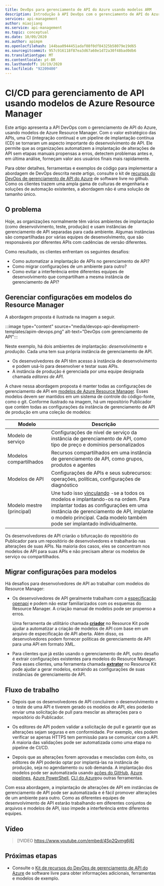 ```yaml
---
title: DevOps para gerenciamento de API do Azure usando modelos ARM
description: Introdução à API DevOps com o gerenciamento de API do Azure, usando modelos de Azure Resource Manager para gerenciar implantações de API em um pipeline de CI/CD
services: api-management
author: miaojiang
ms.service: api-management
ms.topic: conceptual
ms.date: 10/09/2020
ms.author: apimpm
ms.openlocfilehash: 144baa0944451adaf08f0df84325b58079e19d65
ms.sourcegitcommit: 957c916118f87ea3d67a60e1d72a30f48bad0db6
ms.translationtype: MT
ms.contentlocale: pt-BR
ms.lasthandoff: 10/19/2020
ms.locfileid: "92209400"
---
```

# <a name="cicd-for-api-management-using-azure-resource-manager-templates"></a>CI/CD para gerenciamento de API usando modelos de Azure Resource Manager

Este artigo apresenta a API DevOps com o gerenciamento de API do Azure, usando modelos de Azure Resource Manager. Com o valor estratégico das APIs, uma CI (integração contínua) e um pipeline de implantação contínua (CD) se tornaram um aspecto importante do desenvolvimento de API. Ele permite que as organizações automatizem a implantação de alterações de API sem etapas manuais propensas a erros, detectem problemas antes e, em última análise, forneçam valor aos usuários finais mais rapidamente. 

Para obter detalhes, ferramentas e exemplos de código para implementar a abordagem de DevOps descrita neste artigo, consulte o kit de [recursos do DevOps de gerenciamento de API do Azure](https://github.com/Azure/azure-api-management-devops-resource-kit) de software livre no github. Como os clientes trazem uma ampla gama de culturas de engenharia e soluções de automação existentes, a abordagem não é uma solução de tamanho único.

## <a name="the-problem"></a>O problema

Hoje, as organizações normalmente têm vários ambientes de implantação (como desenvolvimento, teste, produção) e usam instâncias de gerenciamento de API separadas para cada ambiente. Algumas instâncias são compartilhadas por várias equipes de desenvolvimento, que são responsáveis por diferentes APIs com cadências de versão diferentes.

Como resultado, os clientes enfrentam os seguintes desafios:

* Como automatizar a implantação de APIs no gerenciamento de API?
* Como migrar configurações de um ambiente para outro?
* Como evitar a interferência entre diferentes equipes de desenvolvimento que compartilham a mesma instância de gerenciamento de API?

## <a name="manage-configurations-in-resource-manager-templates"></a>Gerenciar configurações em modelos do Resource Manager

A abordagem proposta é ilustrada na imagem a seguir. 

:::image type="content" source="media/devops-api-development-templates/apim-devops.png" alt-text="DevOps com gerenciamento de API":::

Neste exemplo, há dois ambientes de implantação: *desenvolvimento* e *produção*. Cada uma tem sua própria instância de gerenciamento de API. 

* Os desenvolvedores de API têm acesso à instância de desenvolvimento e podem usá-lo para desenvolver e testar suas APIs. 
* A instância de produção é gerenciada por uma equipe designada chamada *editores de API*.

A chave nessa abordagem proposta é manter todas as configurações de gerenciamento de API em [modelos de Azure Resource Manager](../azure-resource-manager/resource-group-authoring-templates.md). Esses modelos devem ser mantidos em um sistema de controle do código-fonte, como o git. Conforme ilustrado na imagem, há um repositório Publicador que contém todas as configurações da instância de gerenciamento de API de produção em uma coleção de modelos:

|Modelo  |Descrição  |
|---------|---------|
|Modelo de serviço     | Configurações de nível de serviço da instância de gerenciamento de API, como tipo de preço e domínios personalizados         |
|Modelos compartilhados     |  Recursos compartilhados em uma instância de gerenciamento de API, como grupos, produtos e agentes    |
|Modelos de API     |  Configurações de APIs e seus subrecursos: operações, políticas, configurações de diagnóstico        |
|Modelo mestre (principal)     |   Une tudo isso [vinculando](../azure-resource-manager/resource-group-linked-templates.md) -se a todos os modelos e implantando-os na ordem. Para implantar todas as configurações em uma instância de gerenciamento de API, implante o modelo principal. Cada modelo também pode ser implantado individualmente.       |

Os desenvolvedores de API criarão o bifurcação do repositório do Publicador para um repositório de desenvolvedores e trabalharão nas alterações de suas APIs. Na maioria dos casos, eles se concentram nos modelos de API para suas APIs e não precisam alterar os modelos de serviço ou compartilhados.

## <a name="migrate-configurations-to-templates"></a>Migrar configurações para modelos
Há desafios para desenvolvedores de API ao trabalhar com modelos do Resource Manager:

* Os desenvolvedores de API geralmente trabalham com a [especificação openapi](https://github.com/OAI/OpenAPI-Specification) e podem não estar familiarizados com os esquemas do Resource Manager. A criação manual de modelos pode ser propenso a erros. 

   Uma ferramenta de utilitário chamada [**criador**](https://github.com/Azure/azure-api-management-devops-resource-kit/blob/master/src/APIM_ARMTemplate/README.md#Creator) no Resource Kit pode ajudar a automatizar a criação de modelos de API com base em um arquivo de especificação de API aberta. Além disso, os desenvolvedores podem fornecer políticas de gerenciamento de API para uma API em formato XML. 

* Para clientes que já estão usando o gerenciamento de API, outro desafio é extrair configurações existentes para modelos do Resource Manager. Para esses clientes, uma ferramenta chamada [**extrator**](https://github.com/Azure/azure-api-management-devops-resource-kit/blob/master/src/APIM_ARMTemplate/README.md#extractor) no Resource Kit pode ajudar a gerar modelos, extraindo as configurações de suas instâncias de gerenciamento de API.  

## <a name="workflow"></a>Fluxo de trabalho

* Depois que os desenvolvedores de API concluírem o desenvolvimento e o teste de uma API e tiverem gerado os modelos de API, eles poderão enviar uma solicitação de pull para mesclar as alterações para o repositório do Publicador. 

* Os editores de API podem validar a solicitação de pull e garantir que as alterações sejam seguras e em conformidade. Por exemplo, eles podem verificar se apenas HTTPS tem permissão para se comunicar com a API. A maioria das validações pode ser automatizada como uma etapa no pipeline de CI/CD.

* Depois que as alterações forem aprovadas e mescladas com êxito, os editores de API poderão optar por implantá-las na instância de produção, seja no agendamento ou sob demanda. A implantação dos modelos pode ser automatizada usando [ações do GitHub](https://github.com/Azure/apimanagement-devops-samples), [Azure pipelines](/devops/pipelines/), [Azure PowerShell](../azure-resource-manager/templates/deploy-powershell.md), [CLI do Azure](../azure-resource-manager/templates/deploy-cli.md)ou outras ferramentas.

Com essa abordagem, a implantação de alterações de API em instâncias de gerenciamento de API pode ser automatizada e é fácil promover alterações de um ambiente para outro. Como as diferentes equipes de desenvolvimento de API estarão trabalhando em diferentes conjuntos de arquivos e modelos de API, isso impede a interferência entre diferentes equipes.

## <a name="video"></a>Vídeo

> [!VIDEO https://www.youtube.com/embed/4Sp2Qvmg6j8]

## <a name="next-steps"></a>Próximas etapas

- Consulte o [Kit de recursos do DevOps de gerenciamento de API do Azure](https://github.com/Azure/azure-api-management-devops-resource-kit) de software livre para obter informações adicionais, ferramentas e modelos de exemplo.